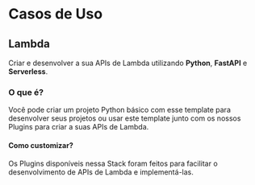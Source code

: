 
# **Casos de Uso**

## **Lambda**

Criar e desenvolver a sua APIs de Lambda utilizando **Python**, **FastAPI** e **Serverless**. 

### **O que é?**
Você pode criar um projeto Python básico com esse template para desenvolver seus projetos ou usar este template junto com os nossos Plugins para criar a suas APIs de Lambda. 

#### **Como customizar?** 

Os Plugins disponíveis nessa Stack foram feitos para facilitar o desenvolvimento de APIs de Lambda e implementá-las. 
